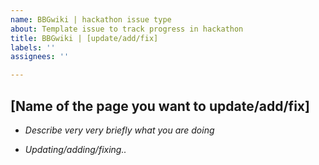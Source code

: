 ```yaml
---
name: BBGwiki | hackathon issue type
about: Template issue to track progress in hackathon
title: BBGwiki | [update/add/fix]
labels: ''
assignees: ''

---
```


## [Name of the page you want to update/add/fix]

- _Describe very very briefly what you are doing_

- _Updating/adding/fixing.._
